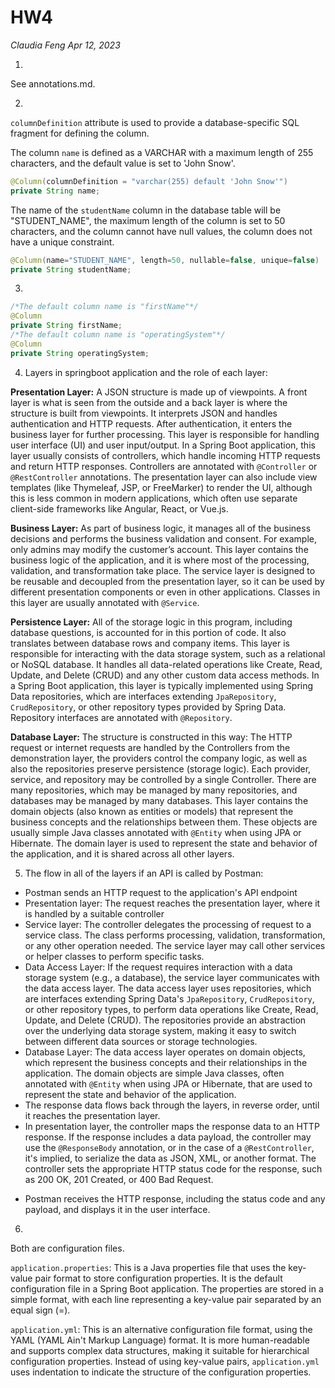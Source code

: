 # HW4

*Claudia Feng     Apr 12, 2023*

1. 

See annotations.md.

2. 

`columnDefinition` attribute is used to provide a database-specific SQL fragment for defining the column.

The column `name` is defined as a VARCHAR with a maximum length of 255 characters, and the default value is set to 'John Snow'.

```java
@Column(columnDefinition = "varchar(255) default 'John Snow'")
private String name;
```

The name of the `studentName` column in the database table will be "STUDENT_NAME", the maximum length of the column is set to 50 characters, and the column cannot have null values, the column does not have a unique constraint.

```java
@Column(name="STUDENT_NAME", length=50, nullable=false, unique=false)
private String studentName;
```

3. 

```java
/*The default column name is "firstName"*/
@Column
private String firstName;
/*The default column name is "operatingSystem"*/
@Column
private String operatingSystem;
```

4. Layers in springboot application and the role of each layer:

**Presentation Layer:** A JSON structure is made up of viewpoints. A front layer is what is seen from the outside and a back layer is where the structure is built from viewpoints. It interprets JSON and handles authentication and HTTP requests. After authentication, it enters the business layer for further processing. This layer is responsible for handling user interface (UI) and user input/output. In a Spring Boot application, this layer usually consists of controllers, which handle incoming HTTP requests and return HTTP responses. Controllers are annotated with `@Controller` or `@RestController` annotations. The presentation layer can also include view templates (like Thymeleaf, JSP, or FreeMarker) to render the UI, although this is less common in modern applications, which often use separate client-side frameworks like Angular, React, or Vue.js.

**Business Layer:** As part of business logic, it manages all of the business decisions and performs the business validation and consent. For example, only admins may modify the customer’s account. This layer contains the business logic of the application, and it is where most of the processing, validation, and transformation take place. The service layer is designed to be reusable and decoupled from the presentation layer, so it can be used by different presentation components or even in other applications. Classes in this layer are usually annotated with `@Service`.

**Persistence Layer:** All of the storage logic in this program, including database questions, is accounted for in this portion of code. It also translates between database rows and company items. This layer is responsible for interacting with the data storage system, such as a relational or NoSQL database. It handles all data-related operations like Create, Read, Update, and Delete (CRUD) and any other custom data access methods. In a Spring Boot application, this layer is typically implemented using Spring Data repositories, which are interfaces extending `JpaRepository`, `CrudRepository`, or other repository types provided by Spring Data. Repository interfaces are annotated with `@Repository`.

**Database Layer:** The structure is constructed in this way: The HTTP request or internet requests are handled by the Controllers from the demonstration layer, the providers control the company logic, as well as also the repositories preserve persistence (storage logic). Each provider, service, and repository may be controlled by a single Controller. There are many repositories, which may be managed by many repositories, and databases may be managed by many databases. This layer contains the domain objects (also known as entities or models) that represent the business concepts and the relationships between them. These objects are usually simple Java classes annotated with `@Entity` when using JPA or Hibernate. The domain layer is used to represent the state and behavior of the application, and it is shared across all other layers.

5. The flow in all of the layers if an API is called by Postman:

- Postman sends an HTTP request to the application's API endpoint
- Presentation layer: The request reaches the presentation layer, where it is handled by a suitable controller
- Service layer: The controller delegates the processing of request to a service class. The class performs processing, validation, transformation, or any other operation needed. The service layer may call other services or helper classes to perform specific tasks.
- Data Access Layer: If the request requires interaction with a data storage system (e.g., a database), the service layer communicates with the data access layer. The data access layer uses repositories, which are interfaces extending Spring Data's `JpaRepository`, `CrudRepository`, or other repository types, to perform data operations like Create, Read, Update, and Delete (CRUD). The repositories provide an abstraction over the underlying data storage system, making it easy to switch between different data sources or storage technologies.
- Database Layer: The data access layer operates on domain objects, which represent the business concepts and their relationships in the application. The domain objects are simple Java classes, often annotated with `@Entity` when using JPA or Hibernate, that are used to represent the state and behavior of the application.
- The response data flows back through the layers, in reverse order, until it reaches the presentation layer.
- In presentation layer, the controller maps the response data to an HTTP response. If the response includes a data payload, the controller may use the `@ResponseBody` annotation, or in the case of a `@RestController`, it's implied, to serialize the data as JSON, XML, or another format. The controller sets the appropriate HTTP status code for the response, such as 200 OK, 201 Created, or 400 Bad Request.

* Postman receives the HTTP response, including the status code and any payload, and displays it in the user interface.

6. 

Both are configuration files.

`application.properties`: This is a Java properties file that uses the key-value pair format to store configuration properties. It is the default configuration file in a Spring Boot application. The properties are stored in a simple format, with each line representing a key-value pair separated by an equal sign (=).

`application.yml`: This is an alternative configuration file format, using the YAML (YAML Ain't Markup Language) format. It is more human-readable and supports complex data structures, making it suitable for hierarchical configuration properties. Instead of using key-value pairs, `application.yml` uses indentation to indicate the structure of the configuration properties.

